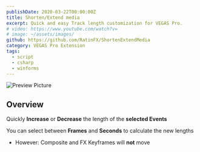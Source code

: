 ```yaml
---
publishDate: 2020-03-22T00:00:00Z
title: Shorten/Extend media
excerpt: Quick and easy Track length customization for VEGAS Pro.
# video: https://www.youtube.com/watch?v=
# image: ~/assets/images/
github: https://github.com/RatinFX/ShortenExtendMedia
category: VEGAS Pro Extension
tags:
  - script
  - csharp
  - winforms
---
```


![Preview Picture](/preview/shorten-extend-media.png)

## Overview

Quickly **Increase** or **Decrease** the length of the **selected Events**

You can select between **Frames** and **Seconds** to calculate the new lengths

- However: Composite and FX Keyframes will **not** move
